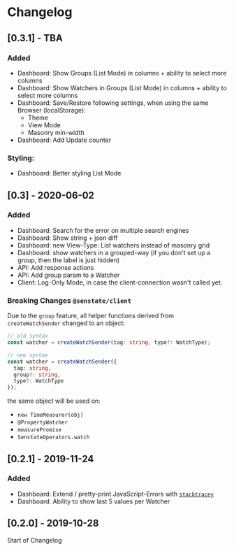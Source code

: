 # Changelog

## [0.3.1] - TBA

### Added

- Dashboard: Show Groups (List Mode) in columns + ability to select more columns
- Dashboard: Show Watchers in Groups (List Mode) in columns + ability to select more columns
- Dashboard: Save/Restore following settings, when using the same Browser (localStorage):
  - Theme
  - View Mode
  - Masonry min-width
- Dashboard: Add Update counter

  

### Styling:

- Dashboard: Better styling List Mode


## [0.3] - 2020-06-02

### Added

- Dashboard: Search for the error on multiple search engines
- Dashboard: Show string + json diff
- Dashboard: new View-Type: List watchers instead of masonry grid
- Dashboard: show watchers in a grouped-way (if you don't set up a group, then the label is just hidden)
- API: Add response actions
- API: Add group param to a Watcher
- Client: Log-Only Mode, in case the client-connection wasn't called yet.

### Breaking Changes `@senstate/client`

Due to the `group` feature, all helper functions derived from
`createWatchSender` changed to an object:

```ts
// old syntax
const watcher = createWatchSender(tag: string, type?: WatchType);

// new syntax
const watcher = createWatchSender({
  tag: string,
  group?: string,
  type?: WatchType
});
```

the same object will be used on:

- `new TimeMeasurer(obj)`
- `@PropertyWatcher`
- `measurePromise`
- `SenstateOperators.watch`

## [0.2.1] - 2019-11-24

### Added

- Dashboard: Extend / pretty-print JavaScript-Errors with [`stacktracey`]
- Dashboard: Ability to show last 5 values per Watcher

[`stacktracey`]: https://www.npmjs.com/package/stacktracey

## [0.2.0] - 2019-10-28

Start of Changelog

